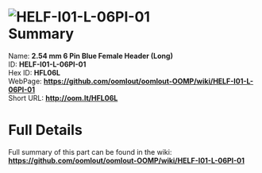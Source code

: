 
![HELF-I01-L-06PI-01](https://github.com/oomlout/oomlout-OOMP/blob/master/parts/HELF-I01-L-06PI-01/HELF-I01-L-06PI-01_420.jpg)   
Summary
=================
  
Name: __2.54 mm 6 Pin Blue Female Header (Long)__    
ID: __HELF-I01-L-06PI-01__   
Hex ID: __HFL06L__   
WebPage: __https://github.com/oomlout/oomlout-OOMP/wiki/HELF-I01-L-06PI-01__   
Short URL: __http://oom.lt/HFL06L__   

Full Details
==========================
Full summary of this part can be found in the wiki:   
__https://github.com/oomlout/oomlout-OOMP/wiki/HELF-I01-L-06PI-01__    


